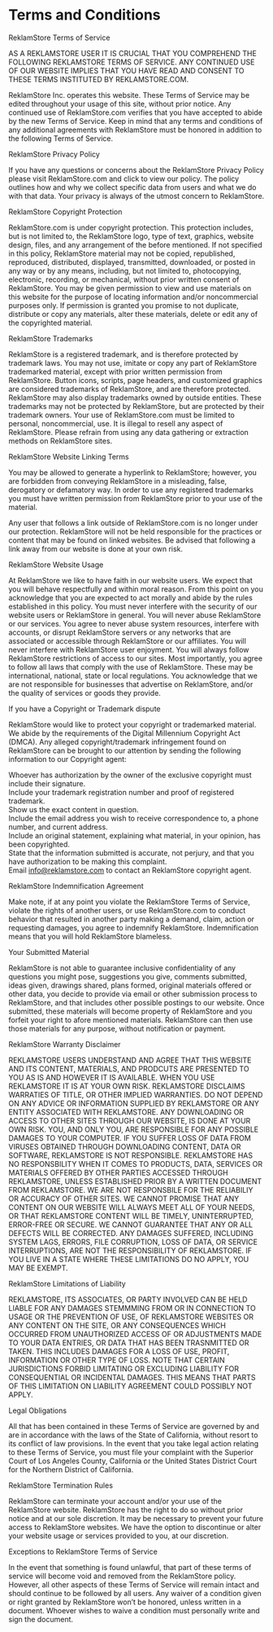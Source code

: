 Terms and Conditions
====================

ReklamStore Terms of Service

AS A REKLAMSTORE USER IT IS CRUCIAL THAT YOU COMPREHEND THE FOLLOWING REKLAMSTORE TERMS OF SERVICE. ANY CONTINUED USE OF OUR WEBSITE IMPLIES THAT YOU HAVE READ AND CONSENT TO THESE TERMS INSTITUTED BY REKLAMSTORE.COM.

ReklamStore Inc. operates this website. These Terms of Service may be edited throughout your usage of this site, without prior notice. Any continued use of ReklamStore.com verifies that you have accepted to abide by the new Terms of Service. Keep in mind that any terms and conditions of any additional agreements with ReklamStore must be honored in addition to the following Terms of Service.

ReklamStore Privacy Policy

If you have any questions or concerns about the ReklamStore Privacy Policy please visit ReklamStore.com and click to view our policy. The policy outlines how and why we collect specific data from users and what we do with that data. Your privacy is always of the utmost concern to ReklamStore.

ReklamStore Copyright Protection

ReklamStore.com is under copyright protection. This protection includes, but is not limited to, the ReklamStore logo, type of text, graphics, website design, files, and any arrangement of the before mentioned. If not specified in this policy, ReklamStore material may not be copied, republished, reproduced, distributed, displayed, transmitted, downloaded, or posted in any way or by any means, including, but not limited to, photocopying, electronic, recording, or mechanical, without prior written consent of ReklamStore. You may be given permission to view and use materials on this website for the purpose of locating information and/or noncommercial purposes only. If permission is granted you promise to not duplicate, distribute or copy any materials, alter these materials, delete or edit any of the copyrighted material.

ReklamStore Trademarks

ReklamStore is a registered trademark, and is therefore protected by trademark laws. You may not use, imitate or copy any part of ReklamStore trademarked material, except with prior written permission from ReklamStore. Button icons, scripts, page headers, and customized graphics are considered trademarks of ReklamStore, and are therefore protected. ReklamStore may also display trademarks owned by outside entities. These trademarks may not be protected by ReklamStore, but are protected by their trademark owners. Your use of ReklamStore.com must be limited to personal, noncommercial, use. It is illegal to resell any aspect of ReklamStore. Please refrain from using any data gathering or extraction methods on ReklamStore sites.

ReklamStore Website Linking Terms

You may be allowed to generate a hyperlink to ReklamStore; however, you are forbidden from conveying ReklamStore in a misleading, false, derogatory or defamatory way. In order to use any registered trademarks you must have written permission from ReklamStore prior to your use of the material.

Any user that follows a link outside of ReklamStore.com is no longer under our protection. ReklamStore will not be held responsible for the practices or content that may be found on linked websites. Be advised that following a link away from our website is done at your own risk.

ReklamStore Website Usage

At ReklamStore we like to have faith in our website users. We expect that you will behave respectfully and within moral reason. From this point on you acknowledge that you are expected to act morally and abide by the rules established in this policy. You must never interfere with the security of our website users or ReklamStore in general. You will never abuse ReklamStore or our services. You agree to never abuse system resources, interfere with accounts, or disrupt ReklamStore servers or any networks that are associated or accessible through ReklamStore or our affiliates. You will never interfere with ReklamStore user enjoyment. You will always follow ReklamStore restrictions of access to our sites. Most importantly, you agree to follow all laws that comply with the use of ReklamStore. These may be international, national, state or local regulations. You acknowledge that we are not responsible for businesses that advertise on ReklamStore, and/or the quality of services or goods they provide.

If you have a Copyright or Trademark dispute

ReklamStore would like to protect your copyright or trademarked material. We abide by the requirements of the Digital Millennium Copyright Act (DMCA). Any alleged copyright/trademark infringement found on ReklamStore can be brought to our attention by sending the following information to our Copyright agent:

Whoever has authorization by the owner of the exclusive copyright must include their signature.  
Include your trademark registration number and proof of registered trademark.  
Show us the exact content in question.  
Include the email address you wish to receive correspondence to, a phone number, and current address.  
Include an original statement, explaining what material, in your opinion, has been copyrighted.  
State that the information submitted is accurate, not perjury, and that you have authorization to be making this complaint.  
Email info@reklamstore.com to contact an ReklamStore copyright agent.

ReklamStore Indemnification Agreement

Make note, if at any point you violate the ReklamStore Terms of Service, violate the rights of another users, or use ReklamStore.com to conduct behavior that resulted in another party making a demand, claim, action or requesting damages, you agree to indemnify ReklamStore. Indemnification means that you will hold ReklamStore blameless.

Your Submitted Material

ReklamStore is not able to guarantee inclusive confidentiality of any questions you might pose, suggestions you give, comments submitted, ideas given, drawings shared, plans formed, original materials offered or other data, you decide to provide via email or other submission process to ReklamStore, and that includes other possible postings to our website. Once submitted, these materials will become property of ReklamStore and you forfeit your right to afore mentioned materials. ReklamStore can then use those materials for any purpose, without notification or payment.

ReklamStore Warranty Disclaimer

REKLAMSTORE USERS UNDERSTAND AND AGREE THAT THIS WEBSITE AND ITS CONTENT, MATERIALS, AND PRODCUTS ARE PRESENTED TO YOU AS IS AND HOWEVER IT IS AVAILABLE. WHEN YOU USE REKLAMSTORE IT IS AT YOUR OWN RISK. REKLAMSTORE DISCLAIMS WARRATIES OF TITLE, OR OTHER IMPLIED WARRANTIES. DO NOT DEPEND ON ANY ADVICE OR INFORMATION SUPPLIED BY REKLAMSTORE OR ANY ENTITY ASSOCIATED WITH REKLAMSTORE. ANY DOWNLOADING OR ACCESS TO OTHER SITES THROUGH OUR WEBSITE, IS DONE AT YOUR OWN RISK. YOU, AND ONLY YOU, ARE RESPONSIBLE FOR ANY POSSIBLE DAMAGES TO YOUR COMPUTER. IF YOU SUFFER LOSS OF DATA FROM VIRUSES OBTAINED THROUGH DOWNLOADING CONTENT, DATA OR SOFTWARE, REKLAMSTORE IS NOT RESPONSIBLE. REKLAMSTORE HAS NO RESPONSBILITY WHEN IT COMES TO PRODUCTS, DATA, SERVICES OR MATERIALS OFFERED BY OTHER PARTIES ACCESSED THROUGH REKLAMSTORE, UNLESS ESTABLISHED PRIOR BY A WRITTEN DOCUMENT FROM REKLAMSTORE. WE ARE NOT RESPONSBILE FOR THE RELIABILIY OR ACCURACY OF OTHER SITES. WE CANNOT PROMISE THAT ANY CONTENT ON OUR WEBSITE WILL ALWAYS MEET ALL OF YOUR NEEDS, OR THAT REKLAMSTORE CONTENT WILL BE TIMELY, UNINTERRUPTED, ERROR-FREE OR SECURE. WE CANNOT GUARANTEE THAT ANY OR ALL DEFECTS WILL BE CORRECTED. ANY DAMAGES SUFFERED, INCLUDING SYSTEM LAGS, ERRORS, FILE CORRUPTION, LOSS OF DATA, OR SERVICE INTERRUPTIONS, ARE NOT THE RESPONSIBILITY OF REKLAMSTORE. IF YOU LIVE IN A STATE WHERE THESE LIMITATIONS DO NO APPLY, YOU MAY BE EXEMPT.

ReklamStore Limitations of Liability

REKLAMSTORE, ITS ASSOCIATES, OR PARTY INVOLVED CAN BE HELD LIABLE FOR ANY DAMAGES STEMMMING FROM OR IN CONNECTION TO USAGE OR THE PREVENTION OF USE, OF REKLAMSTORE WEBSITES OR ANY CONTENT ON THE SITE, OR ANY CONSEQUENCES WHICH OCCURRED FROM UNAUTHORIZED ACCESS OF OR ADJUSTMENTS MADE TO YOUR DATA ENTRIES, OR DATA THAT HAS BEEN TRASNMITTED OR TAKEN. THIS INCLUDES DAMAGES FOR A LOSS OF USE, PROFIT, INFORMATION OR OTHER TYPE OF LOSS. NOTE THAT CERTAIN JURISDICTIONS FORBID LIMITATING OR EXCLUDING LIABILITY FOR CONSEQUENTIAL OR INCIDENTAL DAMAGES. THIS MEANS THAT PARTS OF THIS LIMITATION ON LIABILITY AGREEMENT COULD POSSIBLY NOT APPLY.

Legal Obligations

All that has been contained in these Terms of Service are governed by and are in accordance with the laws of the State of California, without resort to its conflict of law provisions. In the event that you take legal action relating to these Terms of Service, you must file your complaint with the Superior Court of Los Angeles County, California or the United States District Court for the Northern District of California.

ReklamStore Termination Rules

ReklamStore can terminate your account and/or your use of the ReklamStore website. ReklamStore has the right to do so without prior notice and at our sole discretion. It may be necessary to prevent your future access to ReklamStore websites. We have the option to discontinue or alter your website usage or services provided to you, at our discretion.

Exceptions to ReklamStore Terms of Service

In the event that something is found unlawful, that part of these terms of service will become void and removed from the ReklamStore policy. However, all other aspects of these Terms of Service will remain intact and should continue to be followed by all users. Any waiver of a condition given or right granted by ReklamStore won’t be honored, unless written in a document. Whoever wishes to waive a condition must personally write and sign the document.